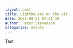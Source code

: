 ```yaml
---
layout: post
title: Lighthouses on the air
date: 2021-08-21 07:21:19
author: Peter Stevenson
categories: events
---
```


Test
